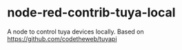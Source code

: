 # node-red-contrib-tuya-local

A node to control tuya devices locally. Based on https://github.com/codetheweb/tuyapi